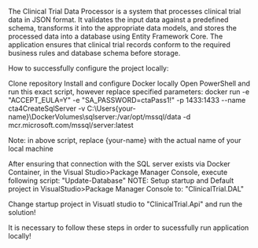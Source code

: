 The Clinical Trial Data Processor is a system that processes clinical trial data in JSON format. It validates the input data against a predefined schema, transforms it into the appropriate data models, and stores the processed data into a database using Entity Framework Core. The application ensures that clinical trial records conform to the required business rules and database schema before storage.

How to successfully configure the project locally:

Clone repository
Install and configure Docker locally
Open PowerShell and run this exact script, however replace specified parameters:
docker run -e "ACCEPT_EULA=Y" -e "SA_PASSWORD=ctaPass1!" -p 1433:1433 --name cta4CreateSqlServer -v C:\Users\{your-name}\DockerVolumes\sqlserver:/var/opt/mssql/data -d mcr.microsoft.com/mssql/server:latest

Note: in above script, replace {your-name} with the actual name of your local machine

After ensuring that connection with the SQL server exists via Docker Container, in the Visual Studio>Package Manager Console, execute following script: "Update-Database" NOTE: Setup startup and Default project in VisualStudio>Package Manager Console to: "ClinicalTrial.DAL"

Change startup project in Visuatl studio to "ClinicalTrial.Api" and run the solution!

It is necessary to follow these steps in order to sucessfully run application locally!
